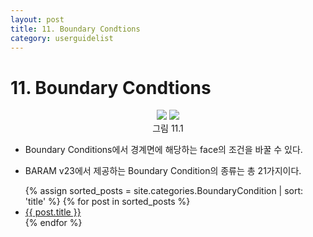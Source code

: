 ```yaml
---
layout: post
title: 11. Boundary Condtions
category: userguidelist
---
```


# 11. Boundary Condtions

<p align='Center'>
    <img src="https:nextfoam.co.kr/baramManual/userguide/11.1.png"> <img src="https:nextfoam.co.kr/baramManual/userguide/11.png"><br>
    그림 11.1
</p>

* Boundary Conditions에서 경계면에 해당하는 face의 조건을 바꿀 수 있다.<br>

* BARAM v23에서 제공하는 Boundary Condition의 종류는 총 21가지이다. <br>

<ul>
  {% assign sorted_posts = site.categories.BoundaryCondition | sort: 'title' %}
  {% for post in sorted_posts %}
    <li><a href="{{ site.baseurl }}{{ post.url }}">{{ post.title }}</a></li>
  {% endfor %}
</ul>